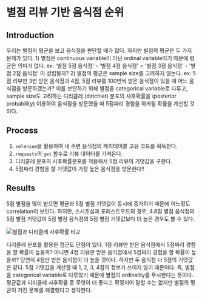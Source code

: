 # 별점 리뷰 기반 음식점 순위
Introduction
---------
우리는 별점의 평균을 보고 음식점을 판단할 때가 많다. 하지만 별점의 평균은 두 가지 문제가 있다. 1) 별점은 continuous variable이 아닌 ordinal variable이기 때문에 평균은 의미가 없다. ex: '별점 5점 음식점' - '별점 4점 음식점' = '별점 3점 음식점' - '별점 2점 음식점' 이 성립될까? 2) 별점의 평균은 sample size를 고려하지 않는다. ex: 5점 리뷰만 3번 받은 음식점과 4점, 5점 리뷰를 100번씩 받은 음식점이 있을 때 어느 음식점을 방문하겠는가? 이를 보안하기 위해 별점을 categorical variable로 다루고, sample size도 고려하는 디리클레 (dirichlet) 분포의 사후확률을 (posterior probability) 이용하여 음식점을 방문했을 때 5점짜리 경험을 하게될 확률을 계산할 것이다.

Process
---------
1. `selenium`을 활용하여 내 주변 음식점의 캐치테이블 고유 코드를 획득한다.
2. `requests`의 `get` 함수로 리뷰 데이터를 가져온다.
3. 디리클레 분포의 사후확률분포를 적용해서 5점 리뷰의 기댓값을 구한다.
4. 5점짜리 경험을 할 기댓값이 가장 높은 음식점을 방문한다!!

Results
---------
5점 별점을 많이 받으면 평균과 5점 별점 기댓값이 동시에 증가하기 때문에 어느정도 correlation이 보인다. 하지만, 스시초심과 포레스트우드의 경우, 4.8점 별점 음식점의 5점 별점 기댓값이 5점 별점 음식점의 5점 별점 기댓값보다 더 높은 경우도 볼 수 있다.

![별점과 디리클레 사후확률 비교](https://user-images.githubusercontent.com/39905872/236180365-2c2f87de-0828-40da-9cd2-151f176d992d.png)

디리클레 분포를 활용한 접근도 단점이 있다. 1점 리뷰만 받은 음식점에서 5점짜리 경험을 할 확률이 높을까? 아니면 4점 리뷰만 받은 음식점에서 5점짜리 경험을 할 확률이 높을까? 당연히 4점만 받은 음식점이 더 높을 것이다. 하지만 두 음식점 다 5점의 기댓값은 같다. 5점 기댓값을 계산할 때 1, 2, 3, 4점의 정보가 쓰이지 않기 때문이다. 즉, 별점을 categorical variable로 다루었기 때문에 별점의 ordinality를 무시한다는 뜻이다. 평균값과 디리클레 사후확률 중 무엇이 더 좋다고 확정지어 말할 수는 없지만 별점의 평균이 가진 문제를  해결했다고 생각한다.
